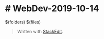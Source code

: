 # # WebDev-2019-10-14

$(folders)
$(files)



> Written with [StackEdit](https://stackedit.io/).
<!--stackedit_data:
eyJoaXN0b3J5IjpbLTIwOTA4NjA2MTAsLTExMjI4MzE4OThdfQ
==
-->